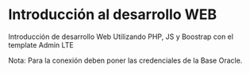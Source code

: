 # Introducción al desarrollo WEB
Introducción de desarrollo Web
Utilizando PHP, JS y Boostrap con el template Admin LTE

Nota:
Para la conexión deben poner las credenciales de la Base Oracle.
